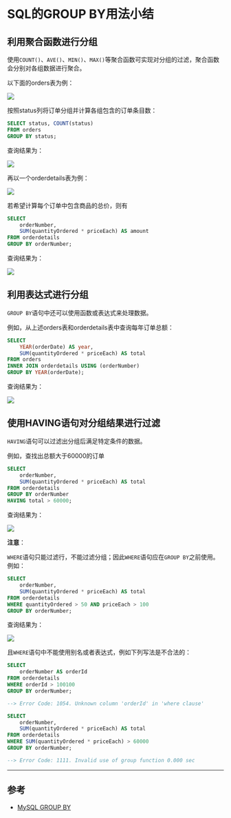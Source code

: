 # SQL的GROUP BY用法小结

## 利用聚合函数进行分组

使用`COUNT()`、`AVE()`、`MIN()`、`MAX()`等聚合函数可实现对分组的过滤，聚合函数会分别对各组数据进行聚合。

以下面的orders表为例：

![](http://ww1.sinaimg.cn/large/98792392ly1g1g265uu9dj20km048jrf.jpg)

按照status列将订单分组并计算各组包含的订单条目数：

```SQL
SELECT status, COUNT(status)
FROM orders
GROUP BY status;
```

查询结果为：

![](http://ww1.sinaimg.cn/large/98792392ly1g1g2bgtjaej205703j3yb.jpg)

再以一个orderdetails表为例：

![](http://ww1.sinaimg.cn/large/98792392ly1g1g4qbkhi9j20cd04qdfs.jpg)

若希望计算每个订单中包含商品的总价，则有

```SQL
SELECT 
	orderNumber, 
	SUM(quantityOrdered * priceEach) AS amount
FROM orderdetails
GROUP BY orderNumber;
```

查询结果为：

![](http://ww1.sinaimg.cn/large/98792392ly1g1g4sn4cksj204p054744.jpg)

## 利用表达式进行分组

`GROUP BY`语句中还可以使用函数或表达式来处理数据。

例如，从上述orders表和orderdetails表中查询每年订单总额：

```SQL
SELECT
	YEAR(orderDate) AS year,
    SUM(quantityOrdered * priceEach) AS total
FROM orders 
INNER JOIN orderdetails USING (orderNumber)
GROUP BY YEAR(orderDate);
```

查询结果为：

![](http://ww1.sinaimg.cn/large/98792392ly1g1g5ixabpyj203z0240si.jpg)

## 使用HAVING语句对分组结果进行过滤

`HAVING`语句可以过滤出分组后满足特定条件的数据。

例如，查找出总额大于60000的订单

```SQL
SELECT 
	orderNumber,
    SUM(quantityOrdered * priceEach) AS total
FROM orderdetails
GROUP BY orderNumber
HAVING total > 60000;
```

查询结果为：

![](http://ww1.sinaimg.cn/large/98792392ly1g1g648qs0oj204t0243ya.jpg)

**注意**：

`WHERE`语句只能过滤行，不能过滤分组；因此`WHERE`语句应在`GROUP BY`之前使用。例如：

```SQL
SELECT
	orderNumber,
    SUM(quantityOrdered * priceEach) AS total
FROM orderdetails
WHERE quantityOrdered > 50 AND priceEach > 100
GROUP BY orderNumber;
```

查询结果为：

![](http://ww1.sinaimg.cn/large/98792392ly1g1g6i98ifjj204q04qa9w.jpg)

且`WHERE`语句中不能使用别名或者表达式，例如下列写法是不合法的：

```SQL
SELECT
	orderNumber AS orderId
FROM orderdetails
WHERE orderId > 100100
GROUP BY orderNumber;

--> Error Code: 1054. Unknown column 'orderId' in 'where clause'

SELECT
	orderNumber,
    SUM(quantityOrdered * priceEach) AS total
FROM orderdetails
WHERE SUM(quantityOrdered * priceEach) > 60000
GROUP BY orderNumber;

--> Error Code: 1111. Invalid use of group function	0.000 sec
```

---

## 参考

- [MySQL GROUP BY](<http://www.mysqltutorial.org/mysql-group-by.aspx>)

